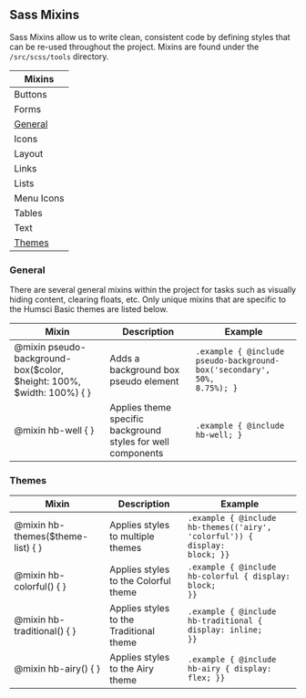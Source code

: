 ## Sass Mixins

Sass Mixins allow us to write clean, consistent code by defining styles that can be re-used throughout the project. Mixins are found under the `/src/scss/tools` directory.

| Mixins |
|--------|
| Buttons |
| Forms |
| [General](#general) |
| Icons |
| Layout |
| Links |
| Lists |
| Menu Icons |
| Tables |
| Text |
| [Themes](#themes) |

### General

There are several general mixins within the project for tasks such as visually hiding content, clearing floats, etc. Only unique mixins that are specific to the Humsci Basic themes are listed below.

| Mixin | Description | Example |
|-------|-------------|---------|
| @mixin pseudo-background-box($color, $height: 100%, $width: 100%) { } | Adds a background box pseudo element | <code>.example { @include pseudo-background-box('secondary', 50%, 8.75%); }</code> |
| @mixin hb-well { } | Applies theme specific background styles for well components | <code>.example { @include hb-well; } </code> |

### Themes

| Mixin | Description | Example |
|-------|-------------|---------|
| @mixin hb-themes($theme-list) { } | Applies styles to multiple themes | <code>.example { @include hb-themes(('airy', 'colorful')) { display: block; }}</code> |
| @mixin hb-colorful() { } | Applies styles to the Colorful theme | <code>.example { @include hb-colorful { display: block; }}</code> |
| @mixin hb-traditional() { } | Applies styles to the Traditional theme | <code>.example { @include hb-traditional { display: inline; }}</code> |
| @mixin hb-airy() { } | Applies styles to the Airy theme | <code>.example { @include hb-airy { display: flex; }}</code> |
